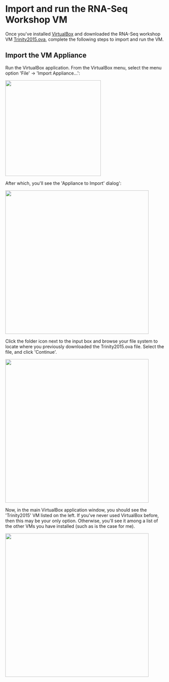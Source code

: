 # Import and run the RNA-Seq Workshop VM

Once you've installed [VirtualBox](https://www.virtualbox.org/wiki/Downloads) and downloaded the RNA-Seq workshop VM [Trinity2015.ova](ftp://ftp.broadinstitute.org/pub/Trinity/RNASEQ_WORKSHOP/Trinity2015.ova), complete the following steps to import and run the VM.

## Import the VM Appliance

Run the VirtualBox application.  From the VirtualBox menu, select the menu option 'File' -> 'Import Appliance...':

<img src="https://raw.githubusercontent.com/wiki/trinityrnaseq/RNASeq_Trinity_Tuxedo_Workshop/images/VM_install/import_appliance_menu.png" width=300 />

After which, you'll see the 'Appliance to Import' dialog':

<img src="https://raw.githubusercontent.com/wiki/trinityrnaseq/RNASeq_Trinity_Tuxedo_Workshop/images/VM_install/import_appliance_dialog.png" width=450 />

Click the folder icon next to the input box and browse your file system to locate where you previously downloaded the Trinity2015.ova file.  Select the file, and click 'Continue'.

<img src="https://raw.githubusercontent.com/wiki/trinityrnaseq/RNASeq_Trinity_Tuxedo_Workshop/images/VM_install/import_appliance_file_select.png" width=450 />

Now, in the main VirtualBox application window, you should see the 'Trinity2015' VM listed on the left. If you've never used VirtualBox before, then this may be your only option.  Otherwise, you'll see it among a list of the other VMs you have installed (such as is the case for me).

<img src="https://raw.githubusercontent.com/wiki/trinityrnaseq/RNASeq_Trinity_Tuxedo_Workshop/images/VM_install/appliance_loaded.png" width=450 />


